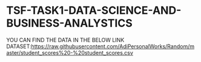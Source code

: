 # TSF-TASK1-DATA-SCIENCE-AND-BUSINESS-ANALYSTICS
YOU CAN FIND THE DATA IN THE BELOW LINK
DATASET:https://raw.githubusercontent.com/AdiPersonalWorks/Random/master/student_scores%20-%20student_scores.csv
